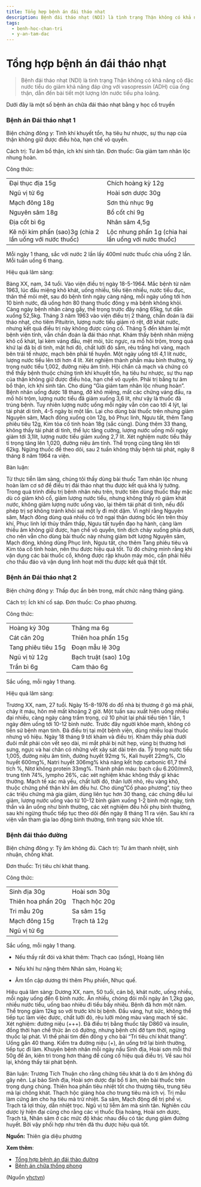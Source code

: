 ```yaml
---
title: Tổng hợp bệnh án đái tháo nhạt
description: Bệnh đái tháo nhạt (NDI) là tình trạng Thận không có khả năng cô đặc nước tiểu do giảm khả năng đáp ứng với vasopressin (ADH) của ống thận, dẫn đến bài tiết một lượng lớn nước tiểu pha loãng.
tags:
  - benh-hoc-chan-tri
  - y-an-tam-dac
---
```


# Tổng hợp bệnh án đái tháo nhạt 

> Bệnh đái tháo nhạt (NDI) là tình trạng Thận không có khả năng cô đặc nước tiểu do giảm khả năng đáp ứng với vasopressin (ADH) của ống thận, dẫn đến bài tiết một lượng lớn nước tiểu pha loãng.


Dưới đây là một số bệnh án chữa đái tháo nhạt bằng y học cổ truyền


### Bệnh án Đái tháo nhạt 1


Biện chứng đông y: Tinh khí khuyết tổn, hạ tiêu hư nhược, sự thu nạp của thận không giữ được điều hòa, hạn chế vô quyền.


Cách trị: Tư âm bổ thận, ích khí sinh tân. Đơn thuốc: Gia giảm tam nhân lộc nhung hoàn.


Công thức: 




|  |  |
| --- | --- |
| Đại thục địa 15g | Chích hoàng kỳ 12g |
| Ngũ vị tử 6g | Hoài sơn dược 30g |
| Mạch đông 18g | Sơn thù nhục 9g |
| Nguyên sâm 18g | Bổ cốt chỉ 9g |
|  Địa cốt bì 6g | Nhân sâm 4,5g |
| Kê nội kim phấn (sao)3g (chia 2 lần uống với nước thuốc) | Lộc nhung phấn 1g (chia hai lần uống với nước thuốc) |


Mỗi ngày 1 thang, sắc với nước 2 lần lấy 400ml nước thuốc chia uống 2 lần. Mỗi tuần uống 6 thang.


Hiệu quả lâm sàng: 





Bàng XX, nam, 34 tuổi. Vào viện điều trị ngày 18-5-1964. Mắc bệnh từ năm 1963, lúc đầu miệng khô khát, uống nhiều, tiểu tiện nhiều, nước tiểu đục, thân thể mỏi mệt, sau đó bệnh tình ngày càng nặng, mỗi ngày uống tới hơn 10 bình nước, đã uống hơn 80 thang thuốc đông y mà bệnh không khỏi. Càng ngày bệnh nhân càng gầy, thể trọng trước đây nặng 65kg, tụt dần xuống 52,5kg. Tháng 3 năm 1963 vào viện điều trị 2 tháng, chẩn đoán là đái tháo nhạt, cho tiêm Pituitrin, lượng nước tiểu giảm rõ rệt, đỡ khát nước, nhưng kết quả điều trị này không được củng cố. Tháng 5 đến khám lại một bệnh viện tỉnh, vẫn chẩn đoán là đái tháo nhạt. Khám thấy bệnh nhân miệng khô cổ khát, lại kèm váng đầu, mệt mỏi, tức ngực, ra mồ hôi trộm, trong quá khứ lại đã bị di tinh, mặt hơi đỏ, chất lưỡi đỏ sẫm, rêu trắng hơi vàng, mạch bên trái tế nhược, mạch bên phải tế huyền. Một ngày uống tới 4,1 lít nước, lượng nước tiểu lên tới hơn 4 lít. Xét nghiệm thành phần máu bình thường, tỷ trọng nước tiểu 1,002, đường niệu âm tính. Hội chẩn cả mạch và chứng có thể thấy bệnh thuộc chứng tinh khí khuyết tổn, hạ tiêu hư nhược, sự thu nạp của thận không giữ được điều hòa, hạn chế vô quyền. Phải trị bằng tư âm bổ thận, ích khí sinh tân. Cho dùng “Gia giảm tam nhân lộc nhung hoàn”. Bệnh nhân uống được 18 thang, đỡ khô miệng, mất các chứng váng đầu, ra mồ hôi trộm, lượng nước tiểu đã giảm xuống 3,6 lít, như vậy là thuốc đã trúng bệnh. Tuy nhiên lượng nước uống mỗi ngày vẫn còn cao tới 4 lýt, lại tái phát di tinh, 4-5 ngày bị một lần. Lại cho dùng bài thuốc trên nhưng giảm Nguyên sâm, Mạch đông xuống còn 12g, bỏ Phục linh, Ngưu tất, thêm Tang phiêu tiêu 12g, Kim tỏa cố tinh hoàn 18g (sắc cùng). Dùng thêm 33 thang, không thấy tái phát di tinh, thể lực tăng cường, lượng nước uống mỗi ngày giảm tới 3,1lít, lượng nước tiểu giảm xuống 2,7 lít. Xét nghiệm nước tiểu thấy tỉ trọng tăng lên 1,020, đường niệu âm tính. Thể trọng cũng tăng lên tới 62kg. Ngừng thuốc để theo dõi, sau 2 tuần không thấy bệnh tái phát, ngày 8 tháng 8 năm 1964 ra viện.


Bàn luận: 


Từ thực tiễn lâm sàng, chúng tôi thấy dùng bài thuốc Tam nhân lộc nhung hoàn làm cơ sở để điều trị đái tháo nhạt thu được kết quả khá lý tưởng. Trong quá trình điều trị bệnh nhân nêu trên, trước tiên dùng thuốc thấy mặc dù có giảm khô cổ, giảm lượng nước tiểu, nhưng không thấy rõ giảm khát nước, không giảm lượng nước uống vào, lại thêm tái phát di tinh, nếu đổi phép trị sợ không tránh khỏi sai một ly đi một dặm. Vì nghĩ rằng Nguyên sâm, Mạch đông dùng quá nhiều có trở ngại thận dương bốc lên trên thủy khí, Phục linh lợi thủy thẩm thấp, Ngưu tất tuyển đạo hạ hành, càng làm thiếu âm không giữ được, hạn chế vô quyền, tinh dịch chảy xuống phía dưới, cho nên vẫn cho dùng bài thuốc này nhưng giảm bớt lượng Nguyên sâm, Mạch đông, không dùng Phục linh, Ngưu tất, cho thêm Tang phiêu tiêu và Kim tỏa cố tinh hoàn, nên thu được hiệu quả tốt. Từ đó chứng minh rằng khi vận dụng các bài thuốc cổ, không được rập khuôn máy móc, cần phải hiểu cho thấu đáo và vận dụng linh hoạt mới thu được kết quả thật tốt.


### Bệnh án Đái tháo nhạt 2


Biện chứng đông y: Thấp đục ẩn bên trong, mất chức năng thăng giáng.


Cách trị: Ích khí cố sáp. Đơn thuốc: Co phao phương.


Công thức: 




|  |  |
| --- | --- |
| Hoàng kỳ 30g | Thăng ma 6g |
| Cát căn 20g | Thiên hoa phấn 15g |
| Tang phiêu tiêu 15g | Đoạn mẫu lệ 30g |
| Ngũ vị tử 12g | Bạch truật (sao) 10g |
| Trần bì 6g | Cam thảo 6g |


Sắc uống, mỗi ngày 1 thang.


Hiệu quả lâm sàng: 


Trương XX, nam, 27 tuổi. Ngày 15-8-1976 do đổ nhà bị thương ở gò má phải, chảy ít máu, hôn mê mất khoảng 2 giờ. Một tuần sau xuất hiện uống nhiều đại nhiều, càng ngày càng trầm trọng, cứ 10 phút lại phải tiểu tiện 1 lần, 1 ngày đêm uống tới 10-12 bình nước. Trước đây người khỏe mạnh, không có tiền sử bệnh mạn tính. Đã điều trị tại một bệnh viện, dùng nhiều loại thuốc nhưng vô hiệu. Ngày 18 tháng 9 tới khám và điều trị. Khám thấy phía dưới đuôi mắt phải còn vết sẹo dài, mi mắt phải bị nứt hẹp, vùng bị thương hơi sưng, ngực và hai chân có những vết xây sát dài trên da. Tỷ trọng nước tiểu 1,005, đường niệu âm tính, đường huyết 92mg %, Kali huyết 22mg%, Clo huyết 600mg%, Natri huyết 306mg% khả năng kết hợp carbonic 61,7 thể tích %, Nitơ không protein 33mg%. Thành phần máu: bạch cầu 6.200/mm3, trung tính 74%, lympho 26%, các xét nghiệm khác không thấy gì khác thường. Mạch tế xác mà yếu, chất lưỡi đỏ, thân lưỡi nhỏ, rêu vàng khô, thuộc chứng phế thận khí âm đều hư. Cho dùng”Cố phao phương”, tùy theo các triệu chứng mà gia giảm, dùng liên tục hơn 30 thang, các chứng đều lui giảm, lượng nước uống vào từ 10-12 bình giảm xuống 1-2 bình một ngày, tinh thần và ăn uống như bình thường, các xét nghiệm đều hồi phụ bình thường, sau khi ngừng thuốc tiếp tục theo dõi đến ngày 8 tháng 11 ra viện. Sau khi ra viện vẫn tham gia lao động bình thường, tình trạng sức khỏe tốt.


###  Bệnh đái tháo đường


Biện chứng đông y: Tỳ âm không đủ. Cách trị: Tư âm thanh nhiệt, sinh nhuận, chống khát.


Đơn thuốc: Trị tiêu chí khát thang.  


Công thức: 




|  |  |
| --- | --- |
| Sinh địa 30g | Hoài sơn 30g |
| Thiên hoa phấn 20g | Thạch hộc 20g |
| Tri mẫu 20g | Sa sâm 15g |
| Mạch đông 15g | Trạch tả 12g |
| Ngũ vị tử 6g |  |


Sắc uống, mỗi ngày 1 thang. 


+ Nếu thấy rất đói và khát thêm: Thạch cao (sống), Hoàng liên


+ Nếu khí hư nặng thêm Nhân sâm, Hoàng kì; 


+ Âm tổn cập dương thì thêm Phụ phiến, Nhục quế.


Hiệu quả lâm sàng: Dương XX, nam, 50 tuổi, cán bộ, khát nước, uống nhiều, mỗi ngày uống đến 6 bình nước. Ăn nhiều, chóng đói mỗi ngày ăn 1,2kg gạo, nhiều nước tiểu, uống bao nhiêu đi tiểu bấy nhiêu. Bệnh đã hơn một năm. Thể trọng giảm 12kg so với trước khi bị bệnh. Đầu váng, hụt sức, không thể tiếp tục làm việc được, chất lưỡi đỏ, rêu lưỡi mỏng màu vàng mạch tế sác. Xét nghiệm: đường niệu (+++). Đã điều trị bằng thuốc tây D860 và insulin, đồng thời hạn chế thức ăn có đường, nhưng bệnh chỉ đỡ tạm thời, ngừng thuốc lại phát. Vì thế phải tìm đến đông y cho bài “Tri tiêu chí khát thang”. Uống gần 40 thang. Kiểm tra đường niệu (+), ăn uống trở lại bình thường, tiếp tục đi làm. Khuyên bệnh nhân mỗi ngày nấu Sinh địa, Hoài sơn mỗi thứ 50g để ăn, kiên trì trong hơn tháng để củng cố hiệu quả điều trị. Về sau hỏi lại, không thấy tái phát bệnh.


Bàn luận: Trương Tích Thuận cho rằng chứng tiêu khát là do tì âm không đủ gây nên. Lại bảo Sinh địa, Hoài sơn dược đại bổ tì âm, nên bài thuốc trên trọng dụng chúng. Thiên hoa phấn tiêu nhiệt tốt cho thượng tiêu, trung tiêu mà lại chống khát. Thạch hộc giáng hòa cho trung tiêu mà ích vị. Trị mẫu làm cứng âm cho hạ tiêu mà trừ nhiệt. Sa sâm, Mạch động để trị phế vị. Trạch tả lợi thủy, dẫn nhiệt trọc. Ngũ vị tử liễm âm mà sinh tân. Nghiên cứu dược lý hiện đại cũng cho rằng các vị thuốc Địa hoàng, Hoài sơn dược, Trạch tả, Nhân sâm ở các mức độ khác nhau đều có tác dụng giảm đường huyết. Bởi vậy phối hợp như trên đã thu được hiệu quả tốt.


**Nguồn:** Thiên gia diệu phương


**Xem thêm**:


* [Tổng hợp bệnh án đái thào đường](/yhctvn/tong-hop-benh-an-dai-thao-duong/)
* [Bệnh án chữa thống phong](/yhctvn/benh-an-chua-thong-phong/)

(Nguồn <a href="https://yhctvn.com/tong-hop-benh-an-dai-thao-nhat/" target="_blank">yhctvn</a>)
